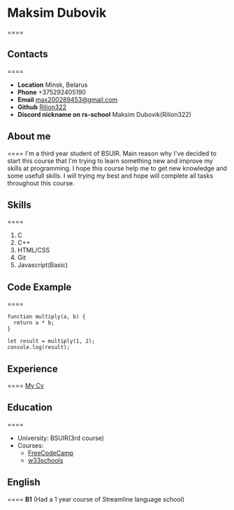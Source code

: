 # Maksim Dubovik #
====

## Contacts ##
====
+ **Location** Minsk, Belarus
+ **Phone** +375292405190
+ **Email** max200289453@gmail.com
+ **Github** [Rilion322](https://github.com/Rilion322)
+ **Discord nickname on rs-school** Maksim Dubovik(Rilion322)

## About me ##
====
I'm a third year student of BSUIR. Main reason why I've decided to start this course that I'm trying to learn something new and improve my skills at programming. I hope this course help me to get new knowledge and some usefull skills. I will trying my best and hope will complete all tasks throughout this course. 

## Skills ##
====
1. C
2. C++
3. HTML/CSS
4. Git
5. Javascript(Basic)

## Code Example ##
====
```
function multiply(a, b) {
  return a * b;
}

let result = multiply(1, 2);
console.log(result);
```

## Experience ##
====
[My Cv](https://Rilion322.github.io/rsschool-cv/cv)

## Education ##
====
+ University: BSUIR(3rd course)
+ Courses: 
    * [FreeCodeCamp](https://www.freecodecamp.org/)
    * [w33schools](https://www.w3schools.com/)

## English ##
====
**B1** (Had a 1 year course of Streamline language school)